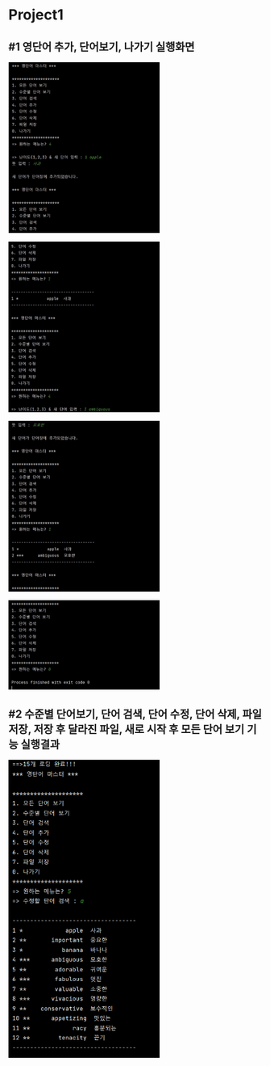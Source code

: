 # Project1

## #1 영단어 추가, 단어보기, 나가기 실행화면

<img src='https://github.com/KevinBae00/Project1/blob/master/screenshot/screenshot1.jpg?raw=true'
     width='300'>
     
<img src='https://github.com/KevinBae00/Project1/blob/master/screenshot/screenshot2.jpg?raw=true'
     width='300'>

<img src='https://github.com/KevinBae00/Project1/blob/master/screenshot/screenshot3.jpg?raw=true'
     width='300'>

<img src='https://github.com/KevinBae00/Project1/blob/master/screenshot/screenshot4.jpg?raw=true'
     width='300'>

## #2 수준별 단어보기, 단어 검색, 단어 수정, 단어 삭제, 파일저장, 저장 후 달라진 파일, 새로 시작 후 모든 단어 보기 기능 실행결과
<img src='https://github.com/KevinBae00/Project1/blob/master/screenshot/%EC%8B%A4%ED%94%84%20%EC%8A%A4%ED%81%AC%EB%A6%B0%EC%83%B7_1.png?raw=true'
     width='300'>
